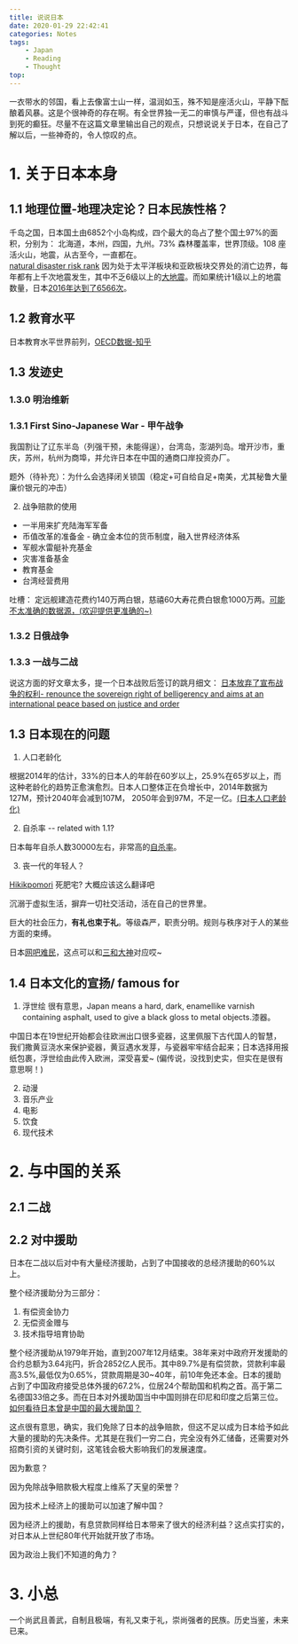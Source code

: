 ```yaml
---
title: 说说日本
date: 2020-01-29 22:42:41
categories: Notes
tags:
    - Japan
    - Reading
    - Thought
top:
---
```


一衣带水的邻国，看上去像富士山一样，温润如玉，殊不知是座活火山，平静下酝酿着风暴。这是个很神奇的存在啊。有全世界独一无二的审慎与严谨，但也有战斗到死的癫狂。尽量不在这篇文章里输出自己的观点，只想说说关于日本，在自己了解以后，一些神奇的，令人惊叹的点。

# 1. 关于日本本身

## 1.1 地理位置-地理决定论？日本民族性格？ 

千岛之国，日本国土由6852个小岛构成，四个最大的岛占了整个国土97%的面积，分别为： 北海道，本州，四国，九州。73% 森林覆盖率，世界顶级。108 座活火山，地震，从古至今，一直都在。  
[natural disaster risk rank](https://en.wikipedia.org/wiki/List_of_countries_by_natural_disaster_risk) 因为处于太平洋板块和亚欧板块交界处的消亡边界，每年都有上千次地震发生，其中不乏6级以上的[大地震](https://www.livescience.com/30312-japan-earthquakes-top-10-110408.html)。而如果统计1级以上的地震数量，日本[2016年达到了6566次](http://blog.sciencenet.cn/blog-2277-1063374.html)。

## 1.2 教育水平
日本教育水平世界前列，[OECD数据-知乎](https://www.zhihu.com/question/21303431/answer/543321578)

## 1.3 发迹史

### 1.3.0 明治维新

### 1.3.1 First Sino-Japanese War - 甲午战争

我国割让了辽东半岛（列强干预，未能得逞），台湾岛，澎湖列岛。增开沙市，重庆，苏州，杭州为商埠，并允许日本在中国的通商口岸投资办厂。

题外（待补充）：为什么会选择闭关锁国（稳定+可自给自足+南美，尤其秘鲁大量廉价银元的冲击）

2. 战争赔款的使用

* 一半用来扩充陆海军军备
* 币值改革的准备金 - 确立金本位的货币制度，融入世界经济体系
* 军舰水雷艇补充基金
* 灾害准备基金
* 教育基金
* 台湾经营费用

吐槽： 定远舰建造花费约140万两白银，慈禧60大寿花费白银愈1000万两。[可能不太准确的数据源，(欢迎提供更准确的~)](http://blog.sina.com.cn/s/blog_7765a8070101e7mt.html?tj=1)


### 1.3.2 日俄战争

### 1.3.3 一战与二战

说这方面的好文章太多，提一个日本战败后签订的跳月细文：
[日本放弃了宣布战争的权利- renounce the sovereign right of belligerency and aims at an international peace based on justice and order](https://en.wikipedia.org/wiki/Article_9_of_the_Japanese_Constitution)


## 1.3 日本现在的问题

1. 人口老龄化

根据2014年的估计，33%的日本人的年龄在60岁以上，25.9%在65岁以上，而这种老龄化的趋势正愈演愈烈。日本人口整体正在负增长中，2014年数据为127M，预计2040年会减到107M， 2050年会到97M，不足一亿。[(日本人口老龄化)](https://en.wikipedia.org/wiki/Aging_of_Japan)


2. 自杀率 -- related with 1.1?

日本每年自杀人数30000左右，非常高的[自杀率](https://en.wikipedia.org/wiki/Suicide_in_Japan)。

3. 丧一代的年轻人？

[Hikikpomori](https://en.wikipedia.org/wiki/Hikikomori) 死肥宅? 大概应该这么翻译吧

沉溺于虚拟生活，摒弃一切社交活动，活在自己的世界里。

巨大的社会压力，**有礼也束于礼**。等级森严，职责分明。规则与秩序对于人的某些方面的束缚。

日本[网吧难民](http://ihl.cankaoxiaoxi.com/2016/1122/1450130.shtml)，这点可以和[三和大神](https://zh.wikipedia.org/wiki/%E4%B8%89%E5%92%8C%E5%A4%A7%E7%A5%9E)对应哎~  

## 1.4 日本文化的宣扬/ famous for 

1. 浮世绘
很有意思，Japan means a hard, dark, enamellike varnish containing asphalt, used to give a black gloss to metal objects.漆器。

中国日本在19世纪开始都会往欧洲出口很多瓷器，这里佩服下古代国人的智慧，我们撒黄豆浇水来保护瓷器，黄豆遇水发芽，与瓷器牢牢结合起来；日本选择用报纸包裹，浮世绘由此传入欧洲，深受喜爱~ (偏传说，没找到史实，但实在是很有意思啊！)

2. 动漫
3. 音乐产业
4. 电影
5. 饮食
6. 现代技术

# 2. 与中国的关系

## 2.1 二战

## 2.2 对中援助

日本在二战以后对中有大量经济援助，占到了中国接收的总经济援助的60%以上。

整个经济援助分为三部分：
1. 有偿资金协力
2. 无偿资金赠与
3. 技术指导培育协助

整个经济援助从1979年开始，直到2007年12月结束。38年来对中政府开发援助的合约总额为3.64兆円，折合2852亿人民币。其中89.7%是有偿贷款，贷款利率最高3.5%,最低仅为0.65%，贷款周期是30~40年，前10年免还本金。日本的援助占到了中国政府接受总体外援的67.2%，位居24个帮助国和机构之首。高于第二名德国33倍之多。而在日本对外援助国当中中国则排在印尼和印度之后第三位。[如何看待日本曾是中国的最大援助国？](https://www.zhihu.com/question/40252945)

这点很有意思，确实，我们免除了日本的战争赔款，但这不足以成为日本给予如此大量的援助的先决条件。尤其是在我们一穷二白，完全没有外汇储备，还需要对外招商引资的关键时刻，这笔钱会极大影响我们的发展速度。

因为歉意？ 

因为免除战争赔款极大程度上维系了天皇的荣誉？

因为技术上经济上的援助可以加速了解中国？

因为经济上的援助，有息贷款同样给日本带来了很大的经济利益？这点实打实的，对日本从上世纪80年代开始就开放了市场。

因为政治上我们不知道的角力？ 

# 3. 小总

一个尚武且善武，自制且极端，有礼又束于礼，崇尚强者的民族。历史当鉴，未来已来。
